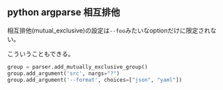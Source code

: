 ## python argparse 相互排他

相互排他(mutual_exclusive)の設定は`--foo`みたいなoptionだけに限定されない。

こういうこともできる。

```python
group = parser.add_mutually_exclusive_group()
group.add_argument('src', nargs="?")
group.add_argument('--format', choices=["json", "yaml"])
```

